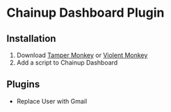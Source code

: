 # Chainup Dashboard Plugin

## Installation 

1. Download [Tamper Monkey](https://chromewebstore.google.com/detail/tampermonkey/dhdgffkkebhmkfjojejmpbldmpobfkfo) or [Violent Monkey](https://chromewebstore.google.com/detail/violentmonkey/jinjaccalgkegednnccohejagnlnfdag)
2. Add a script to Chainup Dashboard

## Plugins

- Replace User with Gmail
